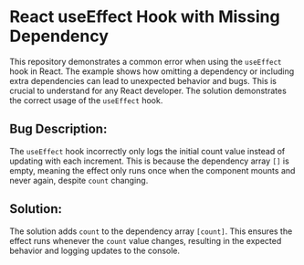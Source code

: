# React useEffect Hook with Missing Dependency

This repository demonstrates a common error when using the `useEffect` hook in React.  The example shows how omitting a dependency or including extra dependencies can lead to unexpected behavior and bugs.  This is crucial to understand for any React developer.  The solution demonstrates the correct usage of the `useEffect` hook.

## Bug Description:

The `useEffect` hook incorrectly only logs the initial count value instead of updating with each increment. This is because the dependency array `[]` is empty, meaning the effect only runs once when the component mounts and never again, despite `count` changing.

## Solution:

The solution adds `count` to the dependency array `[count]`. This ensures the effect runs whenever the `count` value changes, resulting in the expected behavior and logging updates to the console.
